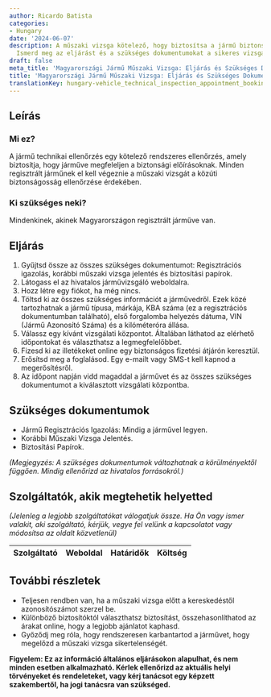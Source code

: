 ```yaml
---
author: Ricardo Batista
categories:
- Hungary
date: '2024-06-07'
description: A műszaki vizsga kötelező, hogy biztosítsa a jármű biztonságosságát Magyarországon.
  Ismerd meg az eljárást és a szükséges dokumentumokat a sikeres vizsgához!
draft: false
meta_title: 'Magyarországi Jármű Műszaki Vizsga: Eljárás és Szükséges Dokumentumok'
title: 'Magyarországi Jármű Műszaki Vizsga: Eljárás és Szükséges Dokumentumok'
translationKey: hungary-vehicle_technical_inspection_appointment_booking
---
```



## Leírás
### Mi ez?
A jármű technikai ellenőrzés egy kötelező rendszeres ellenőrzés, amely biztosítja, hogy járműve megfeleljen a biztonsági előírásoknak. Minden regisztrált járműnek el kell végeznie a műszaki vizsgát a közúti biztonságosság ellenőrzése érdekében.

### Ki szükséges neki?
Mindenkinek, akinek Magyarországon regisztrált járműve van.

## Eljárás
1. Gyűjtsd össze az összes szükséges dokumentumot: Regisztrációs igazolás, korábbi műszaki vizsga jelentés és biztosítási papírok.
2. Látogass el az hivatalos járművizsgáló weboldalra.
3. Hozz létre egy fiókot, ha még nincs.
4. Töltsd ki az összes szükséges információt a járművedről. Ezek közé tartozhatnak a jármű típusa, márkája, KBA száma (ez a regisztrációs dokumentumban található), első forgalomba helyezés dátuma, VIN (Jármű Azonosító Száma) és a kilóméteróra állása.
5. Válassz egy kívánt vizsgálati központot. Általában láthatod az elérhető időpontokat és választhatsz a legmegfelelőbbet.
6. Fizesd ki az illetékeket online egy biztonságos fizetési átjárón keresztül.
7. Erősítsd meg a foglalásod. Egy e-mailt vagy SMS-t kell kapnod a megerősítésről.
8. Az időpont napján vidd magaddal a járművet és az összes szükséges dokumentumot a kiválasztott vizsgálati központba.

## Szükséges dokumentumok
- Jármű Regisztrációs Igazolás: Mindig a járművel legyen.
- Korábbi Műszaki Vizsga Jelentés.
- Biztosítási Papírok.

*(Megjegyzés: A szükséges dokumentumok változhatnak a körülményektől függően. Mindig ellenőrizd az hivatalos forrásokról.)*

## Szolgáltatók, akik megtehetik helyetted

_(Jelenleg a legjobb szolgáltatókat válogatjuk össze. Ha Ön vagy ismer valakit, aki szolgáltató, kérjük, vegye fel velünk a kapcsolatot vagy módosítsa az oldalt közvetlenül)_

| Szolgáltató     |     Weboldal    |     Határidők    |       Költség     |
| --------------- | --------------- |  :-------------: | :-------------: |

## További részletek
- Teljesen rendben van, ha a műszaki vizsga előtt a kereskedéstől azonosítószámot szerzel be.
- Különböző biztosítóktól választhatsz biztosítást, összehasonlíthatod az árakat online, hogy a legjobb ajánlatot kaphasd.
- Győződj meg róla, hogy rendszeresen karbantartod a járművet, hogy megelőzd a műszaki vizsga sikertelenségét.

**Figyelem: Ez az információ általános eljárásokon alapulhat, és nem minden esetben alkalmazható. Kérlek ellenőrizd az aktuális helyi törvényeket és rendeleteket, vagy kérj tanácsot egy képzett szakembertől, ha jogi tanácsra van szükséged.**